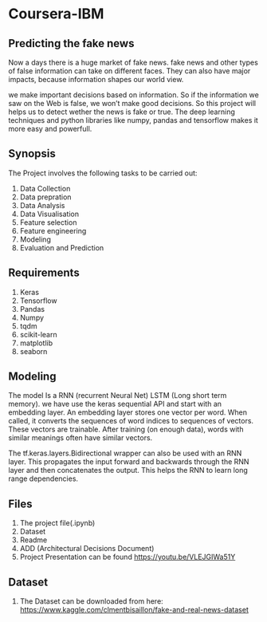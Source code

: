 # Coursera-IBM

## Predicting the fake news

Now a days there is a huge market of fake news. fake news and other types of false information can take on different faces. They can also have major impacts, because information shapes our world view.

we make important decisions based on information. So if the information we saw on the Web is false, we won’t make good decisions. So this project will helps us to detect wether the news is fake or true. 
The deep learning techniques and python libraries like numpy, pandas and tensorflow makes it more easy and powerfull.

## Synopsis

The Project involves the following tasks to be carried out:

1) Data Collection
2) Data prepration 
3) Data Analysis
4) Data Visualisation
5) Feature selection
6) Feature engineering
7) Modeling
8) Evaluation and Prediction


## Requirements

1) Keras
2) Tensorflow
3) Pandas
4) Numpy
5) tqdm
6) scikit-learn
7) matplotlib
8) seaborn

## Modeling

The model Is a RNN (recurrent Neural Net) LSTM (Long short term memory). we have use the keras sequential API and start with an embedding layer. An embedding layer stores one vector per word. When called, it converts the sequences of word indices to sequences of vectors. These vectors are trainable. After training (on enough data), words with similar meanings often have similar vectors.

The tf.keras.layers.Bidirectional wrapper can also be used with an RNN layer. This propagates the input forward and backwards through the RNN layer and then concatenates the output. This helps the RNN to learn long range dependencies.



## Files

1) The project file(.ipynb)
2) Dataset
3) Readme
4) ADD (Architectural Decisions Document)
5) Project Presentation can be found https://youtu.be/VLEJGIWa51Y

## Dataset

1) The Dataset can be downloaded from here: https://www.kaggle.com/clmentbisaillon/fake-and-real-news-dataset

